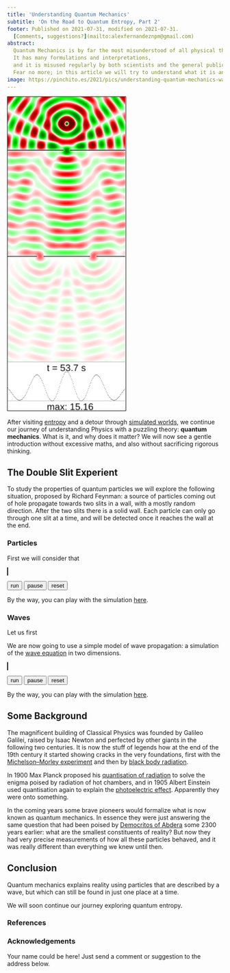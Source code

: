 ```yaml
---
title: 'Understanding Quantum Mechanics'
subtitle: 'On the Road to Quantum Entropy, Part 2'
footer: Published on 2021-07-31, modified on 2021-07-31.
  [Comments, suggestions?](mailto:alexfernandeznpm@gmail.com)
abstract:
  Quantum Mechanics is by far the most misunderstood of all physical theories.
  It has many formulations and interpretations,
  and it is misused regularly by both scientists and the general public.
  Fear no more; in this article we will try to understand what it is and why it matters.
image: https://pinchito.es/2021/pics/understanding-quantum-mechanics-waves.png
---
```


![An image with increasing entropy, from top left to bottom right.](pics/understanding-quantum-mechanics-waves.png "A wave travels first past a wall with one slit and then past a second wall with two slits, causing interference. Source: the author.")

After visiting
[entropy](understanding-entropy)
and a detour through
[simulated worlds](understanding-simulation),
we continue our journey of understanding Physics with a puzzling theory:
**quantum mechanics**.
What is it, and why does it matter?
We will now see a gentle introduction without excessive maths,
and also without sacrificing rigorous thinking.

## The Double Slit Experient

To study the properties of quantum particles we will explore the following situation,
proposed by Richard Feynman:
a source of particles coming out of hole propagate towards two slits in a wall,
with a mostly random direction.
After the two slits there is a solid wall.
Each particle can only go through one slit at a time,
and will be detected once it reaches the wall at the end.

### Particles

First we will consider that 

<script src="/physics-simulation/double-slit/controller.js"></script>
<script src="/physics-simulation/double-slit/particle.js"></script>
<canvas id="particle-canvas" width="200" height="532" style="border: solid black 1px; max-width: 100%; max-height: 100%;"></canvas>
<div>
<form>
<input id="particle-speed" style="display: none;" type="number" value="1">
<button id="particle-run" type="button">run</button>
<button id="particle-pause" type="button">pause</button>
<button id="particle-reset" type="button">reset</button>
</form>
</div>

By the way, you can play with the simulation
[here](https://pinchito.es/double-slit/).

### Waves

Let us first 

We are now going to use a simple model of wave propagation:
a simulation of the [wave equation](https://en.wikipedia.org/wiki/Wave_equation)
in two dimensions.

<script src="/physics-simulation/double-slit/wave.js"></script>
<canvas id="wave-canvas" width="200" height="532" style="border: solid black 1px; max-width: 100%; max-height: 100%;"></canvas>
<div>
<form>
<input id="wave-speed" style="display: none;" type="number" value="2">
<button id="wave-run" type="button">run</button>
<button id="wave-pause" type="button">pause</button>
<button id="wave-reset" type="button">reset</button>
</form>
</div>

By the way, you can play with the simulation
[here](https://pinchito.es/double-slit/).

## Some Background

The magnificent building of Classical Physics
was founded by Galileo Galilei, raised by Isaac Newton
and perfected by other giants in the following two centuries.
It is now the stuff of legends how at the end of the 19th century it
started showing cracks in the very foundations,
first with the
[Michelson–Morley experiment](https://en.wikipedia.org/wiki/Michelson%E2%80%93Morley_experiment)
and then by
[black body radiation](https://en.wikipedia.org/wiki/Black-body_radiation).

In 1900 Max Planck proposed his
[quantisation of radiation](https://en.wikipedia.org/wiki/Max_Planck#Black-body_radiation)
to solve the enigma poised by radiation of hot chambers,
and in 1905 Albert Einstein used quantisation again to explain the
[photoelectric effect](https://en.wikipedia.org/wiki/Photoelectric_effect).
Apparently they were onto something.

In the coming years some brave pioneers would formalize what is now known as
quantum mechanics.
In essence they were just answering the same question that had been poised by
[Democritos of Abdera](https://en.wikipedia.org/wiki/Democritus)
some 2300 years earlier:
what are the smallest constituents of reality?
But now they had very precise measurements of how all these particles behaved,
and it was really different than everything we knew until then.


## Conclusion

Quantum mechanics explains reality using particles that are described by a wave,
but which can still be found in just one place at a time.

We will soon continue our journey exploring quantum entropy.

### References


### Acknowledgements

Your name could be here!
Just send a comment or suggestion to the address below.

